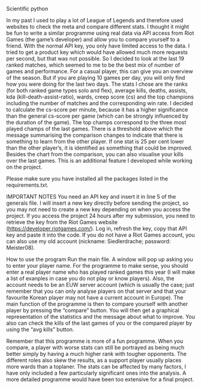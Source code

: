 Scientific python

In my past I used to play a lot of League of Legends and therefore used websites to check the meta and compare different stats. I thought it might be fun to write a similar programme using real data via API access from Riot Games (the game’s developer) and allow you to compare yourself to a friend. With the normal API key, you only have limited access to the data. I tried to get a product key which would have allowed much more requests per second, but that was not possible. So I decided to look at the last 19 ranked matches, which seemed to me to be the best mix of number of games and performance. For a casual player, this can give you an overview of the season. But if you are playing 10 games per day, you will only find how you were doing for the last two days.
The stats I chose are the ranks (for both ranked game types solo and flex), average kills, deaths, assists, kda (kill-death-assist-ratio), wards, creep score (cs) and the top champions including the number of matches and the corresponding win rate. I decided to calculate the cs-score per minute, because it has a higher significance than the general cs-score per game (which can be strongly influenced by the duration of the game). The top champs correspond to the three most played champs of the last games. There is a threshold above which the message summarising the comparison changes to indicate that there is something to learn from the other player. If one stat is 25 per cent lower than the other player’s, it is identified as something that could be improved. Besides the chart from the comparison, you can also visualise your kills over the last games. This is an additional feature I developed while working on the project.

Please make sure you have installed all the packages listed in the requirements.txt.

IMPORTANT NOTES
You need an API key and insert it in line 5 of the generals file. I will insert a new key directly before sending the project, so you may not need to create a new key depending on when you access the project. If you access the project 24 hours after my submission, you need to retrieve the key from the Riot Games website (https://developer.riotgames.com/). Log in, refresh the key, copy that API key and paste it into the code. If you do not have a Riot Games account, you can also use my old account (nickname: Siedlerdrache; password: Meister08).

How to use the program
Run the main file. A window will pop up asking you to enter your player name. For the programme to make sense, you should enter a real player name who has played ranked games this year (I will make a list of exanples in case you do not play or know players). Also, the account needs to be an EUW server account (which is usually the case; just remember that you can only analyse players on that server and that your favourite Korean player may not have a current account in Europe). The main function of the programme is then to compare yourself with another player by pressing the “compare” button. You will then get a graphical representation of the statistics and the message about what to improve. You also can check the kills of the last games of you or the compared player by using the “avg kills” button.

Remember that this programme is more of a fun programme. When you compare, a player with worse stats can still be portrayed as being much better simply by having a much higher rank with tougher opponents. The different roles also skew the results, as a support player usually places more wards than a toplaner. The stats can be affected by many factors, I have only included a few particularly significant ones into the analysis. A more detailed programme would have been too extensive for a final project.


